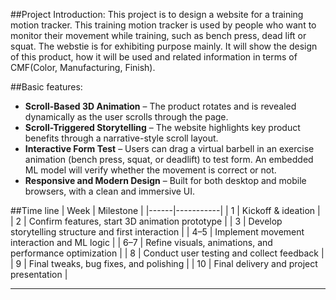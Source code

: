 ##Project Introduction:
This project is to design a website for a training motion tracker. This training motion tracker is used by people who want to monitor their movement while training, such as 
bench press, dead lift or squat. The webstie is for exhibiting purpose mainly. It will show the design of this product, how it will be used and related information in terms of
CMF(Color, Manufacturing, Finish).

##Basic features:
- **Scroll-Based 3D Animation** – The product rotates and is revealed dynamically as the user scrolls through the page.
- **Scroll-Triggered Storytelling** – The website highlights key product benefits through a narrative-style scroll layout.
- **Interactive Form Test** – Users can drag a virtual barbell in an exercise animation (bench press, squat, or deadlift) to test form. An embedded ML model will verify whether the movement is correct or not.
- **Responsive and Modern Design** – Built for both desktop and mobile browsers, with a clean and immersive UI.

##Time line
| Week | Milestone |
|------|-----------|
| 1    | Kickoff & ideation |
| 2    | Confirm features, start 3D animation prototype |
| 3    | Develop storytelling structure and first interaction |
| 4–5  | Implement movement interaction and ML logic |
| 6–7  | Refine visuals, animations, and performance optimization |
| 8    | Conduct user testing and collect feedback |
| 9    | Final tweaks, bug fixes, and polishing |
| 10   | Final delivery and project presentation |

---
